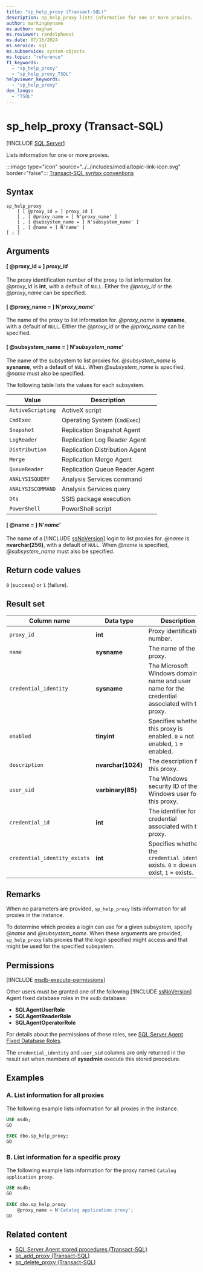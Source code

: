 ```yaml
---
title: "sp_help_proxy (Transact-SQL)"
description: sp_help_proxy lists information for one or more proxies.
author: markingmyname
ms.author: maghan
ms.reviewer: randolphwest
ms.date: 07/16/2024
ms.service: sql
ms.subservice: system-objects
ms.topic: "reference"
f1_keywords:
  - "sp_help_proxy"
  - "sp_help_proxy_TSQL"
helpviewer_keywords:
  - "sp_help_proxy"
dev_langs:
  - "TSQL"
---
```

# sp_help_proxy (Transact-SQL)

[!INCLUDE [SQL Server](../../includes/applies-to-version/sqlserver.md)]

Lists information for one or more proxies.

:::image type="icon" source="../../includes/media/topic-link-icon.svg" border="false"::: [Transact-SQL syntax conventions](../../t-sql/language-elements/transact-sql-syntax-conventions-transact-sql.md)

## Syntax

```syntaxsql
sp_help_proxy
    [ [ @proxy_id = ] proxy_id ]
    [ , [ @proxy_name = ] N'proxy_name' ]
    [ , [ @subsystem_name = ] N'subsystem_name' ]
    [ , [ @name = ] N'name' ]
[ ; ]
```

## Arguments

#### [ @proxy_id = ] *proxy_id*

The proxy identification number of the proxy to list information for. *@proxy_id* is **int**, with a default of `NULL`. Either the *@proxy_id* or the *@proxy_name* can be specified.

#### [ @proxy_name = ] N'*proxy_name*'

The name of the proxy to list information for. *@proxy_name* is **sysname**, with a default of `NULL`. Either the *@proxy_id* or the *@proxy_name* can be specified.

#### [ @subsystem_name = ] N'*subsystem_name*'

The name of the subsystem to list proxies for. *@subsystem_name* is **sysname**, with a default of `NULL`. When *@subsystem_name* is specified, *@name* must also be specified.

The following table lists the values for each subsystem.

| Value | Description |
| --- | --- |
| `ActiveScripting` | ActiveX script |
| `CmdExec` | Operating System (`CmdExec`) |
| `Snapshot` | Replication Snapshot Agent |
| `LogReader` | Replication Log Reader Agent |
| `Distribution` | Replication Distribution Agent |
| `Merge` | Replication Merge Agent |
| `QueueReader` | Replication Queue Reader Agent |
| `ANALYSISQUERY` | Analysis Services command |
| `ANALYSISCOMMAND` | Analysis Services query |
| `Dts` | SSIS package execution |
| `PowerShell` | PowerShell script |

#### [ @name = ] N'*name*'

The name of a [!INCLUDE [ssNoVersion](../../includes/ssnoversion-md.md)] login to list proxies for. *@name* is **nvarchar(256)**, with a default of `NULL`. When *@name* is specified, *@subsystem_name* must also be specified.

## Return code values

`0` (success) or `1` (failure).

## Result set

| Column name | Data type | Description |
| --- | --- | --- |
| `proxy_id` | **int** | Proxy identification number. |
| `name` | **sysname** | The name of the proxy. |
| `credential_identity` | **sysname** | The Microsoft Windows domain name and user name for the credential associated with the proxy. |
| `enabled` | **tinyint** | Specifies whether this proxy is enabled. `0` = not enabled, `1` = enabled. |
| `description` | **nvarchar(1024)** | The description for this proxy. |
| `user_sid` | **varbinary(85)** | The Windows security ID of the Windows user for this proxy. |
| `credential_id` | **int** | The identifier for the credential associated with this proxy. |
| `credential_identity_exists` | **int** | Specifies whether the `credential_identity` exists. `0` = doesn't exist, `1` = exists. |

## Remarks

When no parameters are provided, `sp_help_proxy` lists information for all proxies in the instance.

To determine which proxies a login can use for a given subsystem, specify *@name* and *@subsystem_name*. When these arguments are provided, `sp_help_proxy` lists proxies that the login specified might access and that might be used for the specified subsystem.

## Permissions

[!INCLUDE [msdb-execute-permissions](../../includes/msdb-execute-permissions.md)]

Other users must be granted one of the following [!INCLUDE [ssNoVersion](../../includes/ssnoversion-md.md)] Agent fixed database roles in the `msdb` database:

- **SQLAgentUserRole**
- **SQLAgentReaderRole**
- **SQLAgentOperatorRole**

For details about the permissions of these roles, see [SQL Server Agent Fixed Database Roles](../../ssms/agent/sql-server-agent-fixed-database-roles.md).

The `credential_identity` and `user_sid` columns are only returned in the result set when members of **sysadmin** execute this stored procedure.

## Examples

### A. List information for all proxies

The following example lists information for all proxies in the instance.

```sql
USE msdb;
GO

EXEC dbo.sp_help_proxy;
GO
```

### B. List information for a specific proxy

The following example lists information for the proxy named `Catalog application proxy`.

```sql
USE msdb;
GO

EXEC dbo.sp_help_proxy
    @proxy_name = N'Catalog application proxy';
GO
```

## Related content

- [SQL Server Agent stored procedures (Transact-SQL)](sql-server-agent-stored-procedures-transact-sql.md)
- [sp_add_proxy (Transact-SQL)](sp-add-proxy-transact-sql.md)
- [sp_delete_proxy (Transact-SQL)](sp-delete-proxy-transact-sql.md)
